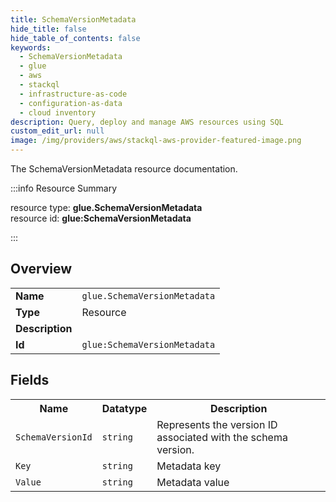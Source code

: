 ```yaml
---
title: SchemaVersionMetadata
hide_title: false
hide_table_of_contents: false
keywords:
  - SchemaVersionMetadata
  - glue
  - aws
  - stackql
  - infrastructure-as-code
  - configuration-as-data
  - cloud inventory
description: Query, deploy and manage AWS resources using SQL
custom_edit_url: null
image: /img/providers/aws/stackql-aws-provider-featured-image.png
---
```

The SchemaVersionMetadata resource documentation.

:::info Resource Summary

<div class="row">
<div class="providerDocColumn">
<span>resource type:&nbsp;<b>glue.SchemaVersionMetadata</b></span><br />
<span>resource id:&nbsp;<b>glue:SchemaVersionMetadata</b></span><br />
</div>
</div>

:::

## Overview
<table><tbody>
<tr><td><b>Name</b></td><td><code>glue.SchemaVersionMetadata</code></td></tr>
<tr><td><b>Type</b></td><td>Resource</td></tr>
<tr><td><b>Description</b></td><td></td></tr>
<tr><td><b>Id</b></td><td><code>glue:SchemaVersionMetadata</code></td></tr>
</tbody></table>

## Fields
<table><tbody>
<tr><th>Name</th><th>Datatype</th><th>Description</th></tr>
<tr><td><code>SchemaVersionId</code></td><td><code>string</code></td><td>Represents the version ID associated with the schema version.</td></tr><tr><td><code>Key</code></td><td><code>string</code></td><td>Metadata key</td></tr><tr><td><code>Value</code></td><td><code>string</code></td><td>Metadata value</td></tr>
</tbody></table>